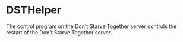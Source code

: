 # DSTHelper
The control program on the Don't Starve Together server controls the restart of the Don't Starve Together server.
